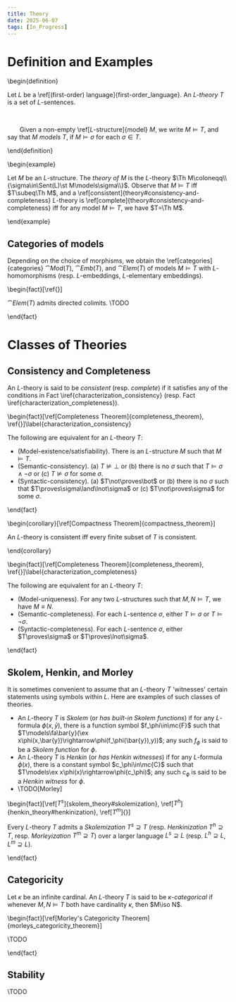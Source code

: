 ```yaml
---
title: Theory
date: 2025-06-07
tags: [In_Progress]
---
```


# Definition and Examples

\begin{definition}

Let $L$ be a \ref[(first-order) language]{first-order_language}. An _$L$-theory_ $T$ is a set of $L$-sentences.

<br>

&emsp;&emsp;Given a non-empty \ref[$L$-structure]{model} $M$, we write $M\models T$, and say that _$M$ models T_, if $M\models\sigma$ for each $\sigma\in T$.

\end{definition}

\begin{example}

Let $M$ be an $L$-structure. The _theory of $M$_ is the $L$-theory $\Th M\coloneqq\\{\sigma\in\Sent(L)\st M\models\sigma\\}$. Observe that $M\models T$ iff $T\subeq\Th M$, and a \ref[consistent]{theory#consistency-and-completeness} $L$-theory is \ref[complete]{theory#consistency-and-completeness} iff for any model $M\models T$, we have $T=\Th M$.

\end{example}

## Categories of models

Depending on the choice of morphisms, we obtain the \ref[categories]{categories} $\cat{Mod}(T)$, $\cat{Emb}(T)$, and $\cat{Elem}(T)$ of models $M\models T$ with $L$-homomorphisms (resp. $L$-embeddings, $L$-elementary embeddings).

\begin{fact}[\ref{}]

$\cat{Elem}(T)$ admits directed colimits. \TODO

\end{fact}

# Classes of Theories

## Consistency and Completeness

An $L$-theory is said to be _consistent_ (resp. _complete_) if it satisfies any of the conditions in Fact \iref{characterization_consistency} (resp. Fact \iref{characterization_completeness}).

\begin{fact}[\ref[Completeness Theorem]{completeness_theorem}, \ref{}]\label{characterization_consistency}

The following are equivalent for an $L$-theory $T$:
* (Model-existence/satisfiability). There is an $L$-structure $M$ such that $M\models T$.
* (Semantic-consistency). (a) $T\not\models\bot$ or (b) there is no $\sigma$ such that $T\models\sigma\land\lnot\sigma$ or (c) $T\not\models\sigma$ for some $\sigma$.
* (Syntactic-consistency). (a) $T\not\proves\bot$ or (b) there is no $\sigma$ such that $T\proves\sigma\land\lnot\sigma$ or (c) $T\not\proves\sigma$ for some $\sigma$.

\end{fact}

\begin{corollary}[\ref[Compactness Theorem]{compactness_theorem}]

An $L$-theory is consistent iff every finite subset of $T$ is consistent.

\end{corollary}

\begin{fact}[\ref[Completeness Theorem]{completeness_theorem}, \ref{}]\label{characterization_completeness}

The following are equivalent for an $L$-theory $T$:
* (Model-uniqueness). For any two $L$-structures such that $M,N\models T$, we have $M\equiv N$.
* (Semantic-completeness). For each $L$-sentence $\sigma$, either $T\models\sigma$ or $T\models\lnot\sigma$.
* (Syntactic-completeness). For each $L$-sentence $\sigma$, either $T\proves\sigma$ or $T\proves\lnot\sigma$.

\end{fact}

## Skolem, Henkin, and Morley

It is sometimes convenient to assume that an $L$-theory $T$ 'witnesses' certain statements using symbols within $L$. Here are examples of such classes of theories.
* An $L$-theory $T$ is _Skolem_ (or _has built-in Skolem functions_) if for any $L$-formula $\phi(x,\bar{y})$, there is a function symbol $f_\phi\in\mc{F}$ such that $T\models\fa\bar{y}(\ex x\phi(x,\bar{y})\rightarrow\phi(f_\phi(\bar{y}),y))$; any such $f_\phi$ is said to be a _Skolem function_ for $\phi$.
* An $L$-theory $T$ is _Henkin_ (or _has Henkin witnesses_) if for any $L$-formula $\phi(x)$, there is a constant symbol $c_\phi\in\mc{C}$ such that $T\models\ex x\phi(x)\rightarrow\phi(c_\phi)$; any such $c_\phi$ is said to be a _Henkin witness_ for $\phi$.
* \TODO[Morley]

\begin{fact}[\ref[$T^s$]{skolem_theory#skolemization}, \ref[$T^h$]{henkin_theory#henkinization}, \ref[$T^m$]{}]

Every $L$-theory $T$ admits a _Skolemization_ $T^s\supseteq T$ (resp. _Henkinization_ $T^h\supseteq T$, resp. _Morleyization_ $T^m\supseteq T$) over a larger language $L^s\supseteq L$ (resp. $L^h\supseteq L$, $L^m\supseteq L$).

\end{fact}

## Categoricity

Let $\kappa$ be an infinite cardinal. An $L$-theory $T$ is said to be _$\kappa$-categorical_ if whenever $M,N\models T$ both have cardinality $\kappa$, then $M\iso N$.

\begin{fact}[\ref[Morley's Categoricity Theorem]{morleys_categoricity_theorem}]

\TODO

\end{fact}

## Stability

\TODO
